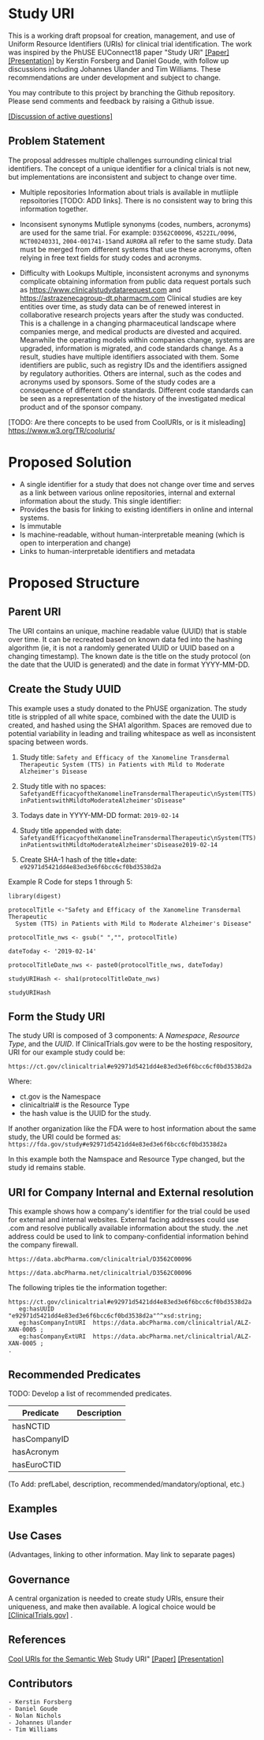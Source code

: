 # Study URI
This is a working draft propsoal for creation, management, and use of Uniform Resource
Identifiers (URIs) for clinical trial identification. The work was inspired by the
PhUSE EUConnect18 paper "Study URI" [[Paper]](http://www.phusewiki.org/docs/Frankfut%20Connect%202018/TT/Papers/TT10-tt09-study-uri-19746.pdf) [[Presentation]](http://www.phusewiki.org/docs/Frankfut%20Connect%202018/TT/Presentations/TT10-tt09-study-uri-pub-19747.pdf) by Kerstin Forsberg
and Daniel Goude, with follow up discussions including Johannes Ulander and
Tim Williams. These recommendations are under development and subject to change.

You may contribute to this project by branching the Github repository. Please
send comments and feedback by raising a Github issue.

[[Discussion of active questions]](StudyURI-questions.md)


## Problem Statement
The proposal addresses multiple challenges surrounding clinical trial identifiers. The concept
of a unique identifier for a clinical trials is not new, but implementations are inconsistent 
and subject to change over time. 

* Multiple repositories
Information about trials is available in mutliiple repsoitories [TODO: ADD links]. There is no
consistent way to bring this information together.


* Inconsisent synonyms
Mutliple synonyms (codes, numbers, acronyms) are used for the same trial. For example: `D3562C00096`, `4522IL/0096`, `NCT00240331`, `2004-001741-15`and `AURORA` all refer to the same study. Data must be 
merged from different systems that use these acronyms, often relying in free text fields for study codes and acronyms.

* Difficulty with Lookups
Multiple, inconsistent acronyms and synonyms complicate obtaining information from 
public data request portals such as https://www.clinicalstudydatarequest.com
and https://astrazenecagroup-dt.pharmacm.com  Clinical studies are key entities
over time, as study data can be of renewed interest in collaborative research
projects years after the study was conducted. This is a challenge in a changing
pharmaceutical landscape where companies merge, and medical products are
divested and acquired. Meanwhile the operating models within companies change,
systems are upgraded, information is migrated, and code standards change. As a
result, studies have multiple identifiers associated with them. Some
identifiers are public, such as registry IDs and the identifiers assigned by
regulatory authorities. Others are internal, such as the codes and acronyms
used by sponsors. Some of the study codes are a consequence of different code
standards. Different code standards can be seen as a representation of the
history of the investigated medical product and of the sponsor company.

[TODO: Are there concepts to be used from CoolURIs, or is it misleading]
https://www.w3.org/TR/cooluris/

# Proposed Solution
* A single identifier for a study that does not change over time and serves as a link between
various online repositories, internal and external information about the study. 
This single identifier:
* Provides the basis for linking to existing identifiers in  online and internal systems.
* Is immutable
* Is machine-readable, without human-interpretable meaning (which is open to interperation and change)
* Links to human-interpretable identifiers and metadata

# Proposed Structure

## Parent URI
The URI contains an unique, machine readable value (UUID) that is stable over time. It can be recreated based on known data fed into the hashing algorithm (ie, it is not a randomly generated UUID or UUID based on a changing timestamp). The known date is the title on the study protocol (on the date that the UUID is generated) and the date in format YYYY-MM-DD.

## Create the Study UUID
This example uses a study donated to the PhUSE organization. The study title is strippled of all white space, combined with the date the UUID is created, and hashed using the SHA1 algorithm. Spaces are removed due to potential variability in leading and trailing whitespace as well as inconsistent spacing between words. 

1.  Study title:
`Safety and Efficacy of the Xanomeline Transdermal Therapeutic System (TTS) in Patients with Mild to Moderate Alzheimer's Disease`

2. Study title with no spaces:
`SafetyandEfficacyoftheXanomelineTransdermalTherapeutic\nSystem(TTS)inPatientswithMildtoModerateAlzheimer'sDisease"`

3. Todays date in YYYY-MM-DD format:
`2019-02-14`
4. Study title appended with date:
`SafetyandEfficacyoftheXanomelineTransdermalTherapeutic\nSystem(TTS)inPatientswithMildtoModerateAlzheimer'sDisease2019-02-14`
5. Create SHA-1 hash of the title+date:
`e92971d5421dd4e83ed3e6f6bcc6cf0bd3538d2a`

Example R Code for steps 1 through 5:
```
library(digest)

protocolTitle <-"Safety and Efficacy of the Xanomeline Transdermal Therapeutic 
  System (TTS) in Patients with Mild to Moderate Alzheimer's Disease"

protocolTitle_nws <- gsub(" ","", protocolTitle)

dateToday <- '2019-02-14'

protocolTitleDate_nws <- paste0(protocolTitle_nws, dateToday)

studyURIHash <- sha1(protocolTitleDate_nws)

studyURIHash
```

## Form the Study URI
The study URI is composed of 3 components:  A *Namespace*, *Resource Type*, and the *UUID*.
If ClinicalTrials.gov were to be the hosting respository, URI for our example study could be:

`https://ct.gov/clinicaltrial#e92971d5421dd4e83ed3e6f6bcc6cf0bd3538d2a`

Where:

* ct.gov is the Namespace
* clinicaltrial# is the Resource Type
* the hash value is the UUID for the study.

If another organization like the FDA were to host information about the same study, the URI could be formed as:
`https://fda.gov/study#e92971d5421dd4e83ed3e6f6bcc6cf0bd3538d2a`

In this example both the Namspace and Resource Type changed, but the study id remains stable.

## URI for Company Internal and External resolution

This example shows how a company's identifier for the trial could be used for external and internal websites.
External facing addresses could use .com and resolve publically available information about the study. the .net address could be used to link to company-confidential information behind the company firewall.


`https://data.abcPharma.com/clinicaltrial/D3562C00096`

`https://data.abcPharma.net/clinicaltrial/D3562C00096`


The following triples tie the information together:

```
https://ct.gov/clinicaltrial#e92971d5421dd4e83ed3e6f6bcc6cf0bd3538d2a
   eg:hasUUID         "e92971d5421dd4e83ed3e6f6bcc6cf0bd3538d2a"^^xsd:string;
   eg:hasCompanyIntURI  https://data.abcPharma.com/clinicaltrial/ALZ-XAN-0005 ;
   eg:hasCompanyExtURI  https://data.abcPharma.net/clinicaltrial/ALZ-XAN-0005 ;
.
```

## Recommended Predicates
TODO: Develop a list of recommended predicates.

| Predicate     | Description   |
| ------------- |:-------------:|
| hasNCTID      |  |
| hasCompanyID  |  |
| hasAcronym    |  |
| hasEuroCTID   |  | 

(To Add: prefLabel, description, recommended/mandatory/optional,  etc.)

## Examples


## Use Cases
(Advantages, linking to other information. May link to separate pages)

## Governance
A central organization is needed to create study URIs, ensure their uniqueness, and make then available. A logical choice would be [[ClinicalTrials.gov]](https://clinicaltrials.gov) . 

## References
[Cool URIs for the Semantic Web](https://www.w3.org/TR/cooluris/)
Study URI" [[Paper]](http://www.phusewiki.org/docs/Frankfut%20Connect%202018/TT/Papers/TT10-tt09-study-uri-19746.pdf) [[Presentation]](http://www.phusewiki.org/docs/Frankfut%20Connect%202018/TT/Presentations/TT10-tt09-study-uri-pub-19747.pdf)

## Contributors
    - Kerstin Forsberg
    - Daniel Goude
    - Nolan Nichols
    - Johannes Ulander
    - Tim Williams
